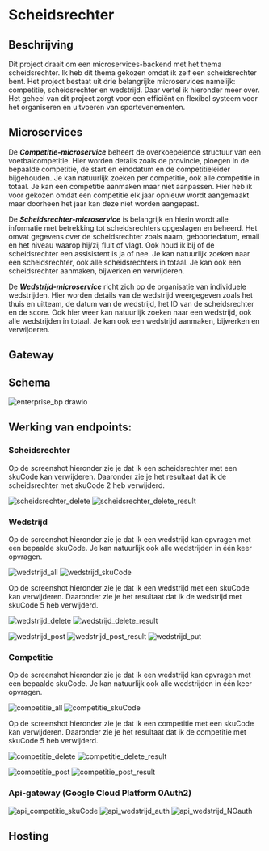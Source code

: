 # Scheidsrechter
## Beschrijving
Dit project draait om een microservices-backend met het thema scheidsrechter. Ik heb dit thema gekozen omdat ik zelf een scheidsrechter bent.
Het project bestaat uit drie belangrijke microservices namelijk: competitie, scheidsrechter en wedstrijd. Daar vertel ik hieronder meer over.
Het geheel van dit project zorgt voor een efficiënt en flexibel systeem voor het organiseren en uitvoeren van sportevenementen.

## Microservices
De **_Competitie-microservice_** beheert de overkoepelende structuur van een voetbalcompetitie. Hier worden details zoals de provincie, ploegen in de bepaalde competitie, de start en einddatum en de competitieleider bijgehouden. Je kan natuurlijk zoeken per competitie, ook alle competitie in totaal. Je kan een competitie aanmaken maar niet aanpassen. Hier heb ik voor gekozen omdat een competitie elk jaar opnieuw wordt aangemaakt maar doorheen het jaar kan deze niet worden aangepast.

De **_Scheidsrechter-microservice_** is belangrijk en hierin wordt alle informatie met betrekking tot scheidsrechters opgeslagen en beheerd. Het omvat gegevens over de scheidsrechter zoals naam, geboortedatum, email en het niveau waarop hij/zij fluit of vlagt. Ook houd ik bij of de scheidsrechter een assisistent is ja of nee. Je kan natuurlijk zoeken naar een scheidsrechter, ook alle scheidsrechters in totaal. Je kan ook een scheidsrechter aanmaken, bijwerken en verwijderen.

De **_Wedstrijd-microservice_** richt zich op de organisatie van individuele wedstrijden. Hier worden details van de wedstrijd weergegeven zoals het thuis en uitteam, de datum van de wedstrijd, het ID van de scheidsrechter en de score. Ook hier weer kan natuurlijk zoeken naar een wedstrijd, ook alle wedstrijden in totaal. Je kan ook een wedstrijd aanmaken, bijwerken en verwijderen.
## Gateway

## Schema
![enterprise_bp drawio](https://github.com/peetersbrent/enterprise_bp/assets/91012837/c49efaa3-fa35-458e-be81-a73d9c3d791c)

## Werking van endpoints:

### Scheidsrechter
Op de screenshot hieronder zie je dat ik een scheidsrechter met een skuCode kan verwijderen. 
Daaronder zie je het resultaat dat ik de scheidsrechter met skuCode 2 heb verwijderd.

![scheidsrechter_delete](https://github.com/peetersbrent/enterprise_bp/assets/91012837/848ed65f-87e5-459e-b5a0-cb8e0e0654a4)
![scheidsrechter_delete_result](https://github.com/peetersbrent/enterprise_bp/assets/91012837/255ac170-cc7b-457d-889a-06630bf49251)

### Wedstrijd

Op de screenshot hieronder zie je dat ik een wedstrijd kan opvragen met een bepaalde skuCode.
Je kan natuurlijk ook alle wedstrijden in één keer opvragen.

![wedstrijd_all](https://github.com/peetersbrent/enterprise_bp/assets/91012837/08c693fb-1398-4323-8097-bc74ef6c1e20)
![wedstrijd_skuCode](https://github.com/peetersbrent/enterprise_bp/assets/91012837/1271aa2a-91b0-4205-82c2-6200a0793814)

Op de screenshot hieronder zie je dat ik een wedstrijd met een skuCode kan verwijderen. 
Daaronder zie je het resultaat dat ik de wedstrijd met skuCode 5 heb verwijderd.

![wedstrijd_delete](https://github.com/peetersbrent/enterprise_bp/assets/91012837/d43f3f22-6150-4149-be7d-8a0d51b9067c)
![wedstrijd_delete_result](https://github.com/peetersbrent/enterprise_bp/assets/91012837/fcd88831-b3d3-418f-9bbc-16f5c75cdcfa)

![wedstrijd_post](https://github.com/peetersbrent/enterprise_bp/assets/91012837/5534d3ce-766f-43cb-ad44-199badc4254c)
![wedstrijd_post_result](https://github.com/peetersbrent/enterprise_bp/assets/91012837/e04e9484-6375-42da-a138-1b412b172f22)
![wedstrijd_put](https://github.com/peetersbrent/enterprise_bp/assets/91012837/98f03b51-d3ae-40d3-b7cd-8b4106964369)

### Competitie

Op de screenshot hieronder zie je dat ik een wedstrijd kan opvragen met een bepaalde skuCode.
Je kan natuurlijk ook alle wedstrijden in één keer opvragen.

![competitie_all](https://github.com/peetersbrent/enterprise_bp/assets/91012837/9a21000e-9466-4bbb-9b7f-af099c401822)
![competitie_skuCode](https://github.com/peetersbrent/enterprise_bp/assets/91012837/55c471ae-61c2-454b-94bc-5ec6bb7f8d0f)

Op de screenshot hieronder zie je dat ik een competitie met een skuCode kan verwijderen. 
Daaronder zie je het resultaat dat ik de competitie met skuCode 5 heb verwijderd.

![competitie_delete](https://github.com/peetersbrent/enterprise_bp/assets/91012837/8d6d0344-f76d-4375-b3fa-f090b5f0b52a)
![competitie_delete_result](https://github.com/peetersbrent/enterprise_bp/assets/91012837/e7a752a2-2aa7-4dc2-8840-5497f81d0113)

![competitie_post](https://github.com/peetersbrent/enterprise_bp/assets/91012837/ea0561f1-4f49-467e-91a4-22ef648ca48b)
![competitie_post_result](https://github.com/peetersbrent/enterprise_bp/assets/91012837/cd6e17d2-61e9-4c3c-909d-5265eb87a99d)

### Api-gateway (Google Cloud Platform 0Auth2)
![api_competitie_skuCode](https://github.com/peetersbrent/enterprise_bp/assets/91012837/bedc3409-561c-478e-bf1a-1e06cacdcd92)
![api_wedstrijd_auth](https://github.com/peetersbrent/enterprise_bp/assets/91012837/b432f204-8c24-45ef-9147-c6616a484e26)
![api_wedstrijd_NOauth](https://github.com/peetersbrent/enterprise_bp/assets/91012837/aa582c5c-c3c7-436a-9bc6-8e58154078dd)

## Hosting 
